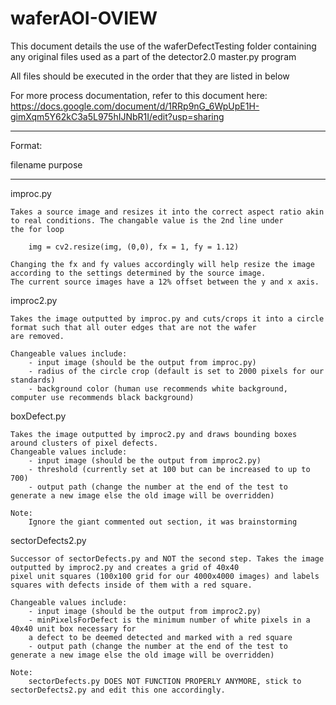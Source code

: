 # waferAOI-OVIEW

This document details the use of the waferDefectTesting folder containing any original files used as a part of the detector2.0 master.py program

All files should be executed in the order that they are listed in below

For more process documentation, refer to this document here:
https://docs.google.com/document/d/1RRp9nG_6WpUpE1H-gimXqm5Y62kC3a5L975hIJNbR1I/edit?usp=sharing 

-------------------------------------------

Format:

filename
    purpose

-------------------------------------------

improc.py

    Takes a source image and resizes it into the correct aspect ratio akin to real conditions. The changable value is the 2nd line under 
    the for loop

        img = cv2.resize(img, (0,0), fx = 1, fy = 1.12)

    Changing the fx and fy values accordingly will help resize the image according to the settings determined by the source image. 
    The current source images have a 12% offset between the y and x axis. 

improc2.py

    Takes the image outputted by improc.py and cuts/crops it into a circle format such that all outer edges that are not the wafer 
    are removed. 
    
    Changeable values include:
        - input image (should be the output from improc.py)
        - radius of the circle crop (default is set to 2000 pixels for our standards)
        - background color (human use recommends white background, computer use recommends black background)

boxDefect.py

    Takes the image outputted by improc2.py and draws bounding boxes around clusters of pixel defects. 
    Changeable values include:
        - input image (should be the output from improc2.py)
        - threshold (currently set at 100 but can be increased to up to 700)
        - output path (change the number at the end of the test to generate a new image else the old image will be overridden)
    
    Note: 
        Ignore the giant commented out section, it was brainstorming

sectorDefects2.py

    Successor of sectorDefects.py and NOT the second step. Takes the image outputted by improc2.py and creates a grid of 40x40 
    pixel unit squares (100x100 grid for our 4000x4000 images) and labels squares with defects inside of them with a red square. 
    
    Changeable values include:
        - input image (should be the output from improc2.py)
        - minPixelsForDefect is the minimum number of white pixels in a 40x40 unit box necessary for 
        a defect to be deemed detected and marked with a red square
        - output path (change the number at the end of the test to generate a new image else the old image will be overridden)

    Note:
        sectorDefects.py DOES NOT FUNCTION PROPERLY ANYMORE, stick to sectorDefects2.py and edit this one accordingly. 
